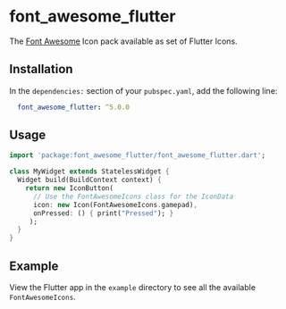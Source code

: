 # font_awesome_flutter

The [Font Awesome](http://fontawesome.io/icons/) Icon pack available as set of Flutter Icons.

## Installation

In the `dependencies:` section of your `pubspec.yaml`, add the following line:

```yaml
  font_awesome_flutter: ^5.0.0
```

## Usage

```dart
import 'package:font_awesome_flutter/font_awesome_flutter.dart';

class MyWidget extends StatelessWidget {
  Widget build(BuildContext context) {
    return new IconButton(
      // Use the FontAwesomeIcons class for the IconData
      icon: new Icon(FontAwesomeIcons.gamepad), 
      onPressed: () { print("Pressed"); }
     );
  }
}
```

## Example

View the Flutter app in the `example` directory to see all the available `FontAwesomeIcons`.
